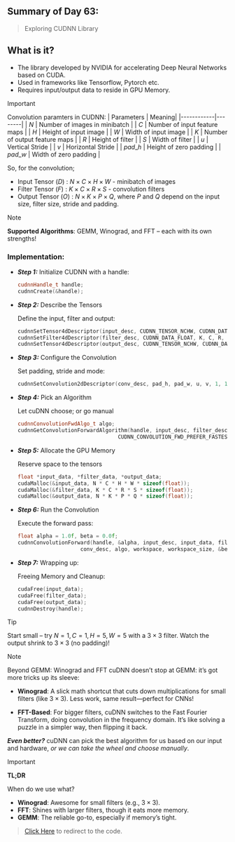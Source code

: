 ## Summary of Day 63:

> Exploring CUDNN Library

## What is it?
- The library developed by NVIDIA for accelerating Deep Neural Networks based on CUDA. 
- Used in frameworks like Tensorflow, Pytorch etc.
- Requires input/output data to reside in GPU Memory.

> [!important]
> Convolution paramters in CUDNN:
> | Parameters | Meaning| 
> |------------|--------|
> | $N$ | Number of images in minibatch |
> | $C$ | Number of input feature maps |
> | $H$ | Height of input image |
> | $W$ | Width of input image |
> | $K$ | Number of output feature maps |
> | $R$ | Height of filter |
> | $S$ | Width of filter |
> | $u$ | Vertical Stride |
> | $v$ | Horizontal Stride |
> | ${pad\_h}$ | Height of zero padding |
> | ${pad\_w}$ | Width of zero padding | 

So, for the convolution; 
- Input Tensor $(D)$ : $N \times C \times H \times W$ - minibatch of images 
- Filter Tensor $(F)$ : $K \times C \times R \times S$ - convolution filters
- Output Tensor $(O)$ : $N \times K \times P \times Q$, where $P$ and $Q$ depend on the input size, filter size, stride and padding.

> [!note]  
> **Supported Algorithms**: GEMM, Winograd, and FFT – each with its own strengths!

### Implementation: 

- ***Step 1:***
    Initialize CUDNN with a handle:

    ```cpp
    cudnnHandle_t handle;
    cudnnCreate(&handle);
    ```
- ***Step 2:***
    Describe the Tensors

    Define the input, filter and output:
    ```cpp
    cudnnSetTensor4dDescriptor(input_desc, CUDNN_TENSOR_NCHW, CUDNN_DATA_FLOAT, N, C, H, W);
    cudnnSetFilter4dDescriptor(filter_desc, CUDNN_DATA_FLOAT, K, C, R, S);
    cudnnSetTensor4dDescriptor(output_desc, CUDNN_TENSOR_NCHW, CUDNN_DATA_FLOAT, N, K, P, Q);
    ```
- ***Step 3:***
    Configure the Convolution

    Set padding, stride and mode:
    ```cpp
    cudnnSetConvolution2dDescriptor(conv_desc, pad_h, pad_w, u, v, 1, 1, CUDNN_CROSS_CORRELATION);
    ```
- ***Step 4:***
    Pick an Algorithm

    Let cuDNN choose; or go manual
    ```cpp
    cudnnConvolutionFwdAlgo_t algo;
    cudnnGetConvolutionForwardAlgorithm(handle, input_desc, filter_desc, conv_desc, output_desc, 
                                    CUDNN_CONVOLUTION_FWD_PREFER_FASTEST, 0, &algo);
    ```
- ***Step 5:***
    Allocate the GPU Memory

    Reserve space to the tensors
    ```cpp
    float *input_data, *filter_data, *output_data;
    cudaMalloc(&input_data, N * C * H * W * sizeof(float));
    cudaMalloc(&filter_data, K * C * R * S * sizeof(float));
    cudaMalloc(&output_data, N * K * P * Q * sizeof(float));
    ```
- ***Step 6:***
    Run the Convolution

    Execute the forward pass:
    ```cpp
    float alpha = 1.0f, beta = 0.0f;
    cudnnConvolutionForward(handle, &alpha, input_desc, input_data, filter_desc, filter_data, 
                        conv_desc, algo, workspace, workspace_size, &beta, output_desc, output_data);  
    ```

- ***Step 7:***
    Wrapping up:

    Freeing Memory and Cleanup:
    ```cpp
    cudaFree(input_data);
    cudaFree(filter_data);
    cudaFree(output_data);
    cudnnDestroy(handle);
    ```
> [!tip]
> Start small – try $N=1,C=1,H=5,W=5$ with a $3 \times 3$ filter. Watch the output shrink to $3 \times 3$ (no padding)!

> [!note]
> Beyond GEMM: Winograd and FFT
> cuDNN doesn’t stop at GEMM: it’s got more tricks up its sleeve:
> - **Winograd**: A slick math shortcut that cuts down multiplications for small filters (like $3\times3$). Less work, same result—perfect for CNNs!
>
> - **FFT-Based**: For bigger filters, cuDNN switches to the Fast Fourier Transform, doing convolution in the frequency domain. It’s like solving a puzzle in a simpler way, then flipping it back.
> 
> ***Even better?*** cuDNN can pick the best algorithm for us based on our input and hardware, *or we can take the wheel and choose manually*.

> [!important]
> **TL;DR**
>
> When do we use what?  
> - **Winograd**: Awesome for small filters (e.g., $3 \times 3$).  
> - **FFT**: Shines with larger filters, though it eats more memory.  
> - **GEMM**: The reliable go-to, especially if memory’s tight.

> [Click Here](./cuDNN_convolution.cu) to redirect to the code.
